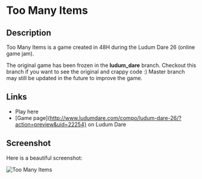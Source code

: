 # Too Many Items

## Description
Too Many Items is a game created in 48H during the Ludum Dare 26 (online game jam).

The original game has been frozen in the **ludum_dare** branch. Checkout this branch if you want to see the original and crappy code :) Master branch may still be updated in the future to improve the game.


## Links
* Play here
* [Game page]{http://www.ludumdare.com/compo/ludum-dare-26/?action=preview&uid=22254} on Ludum Dare

## Screenshot
Here is a beautiful screenshot:

![Too Many Items](link "Title")
